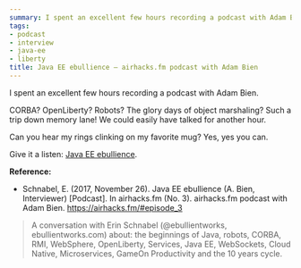 ```yaml
---
summary: I spent an excellent few hours recording a podcast with Adam Bien!
tags:
- podcast
- interview
- java-ee
- liberty
title: Java EE ebullience — airhacks.fm podcast with Adam Bien
---
```


I spent an excellent few hours recording a podcast with Adam Bien.

CORBA? OpenLiberty? Robots? The glory days of object marshaling? Such a trip down memory lane! We could easily have talked for another hour.

Can you hear my rings clinking on my favorite mug? Yes, yes you can.

Give it a listen: [Java EE ebullience](https://s3.eu-central-1.amazonaws.com/airhacks.fm/airhacksfm_3.mp3).

<!--more-->

**Reference:** 

* Schnabel, E. (2017, November 26). Java EE ebullience (A. Bien, Interviewer) [Podcast]. In airhacks.fm (No. 3). airhacks.fm podcast with Adam Bien. https://airhacks.fm/#episode_3

> A conversation with Erin Schnabel (@ebullientworks, ebullientworks.com) about: the beginnings of Java, robots, CORBA, RMI, WebSphere, OpenLiberty, Services, Java EE, WebSockets, Cloud Native, Microservices, GameOn Productivity and the 10 years cycle.